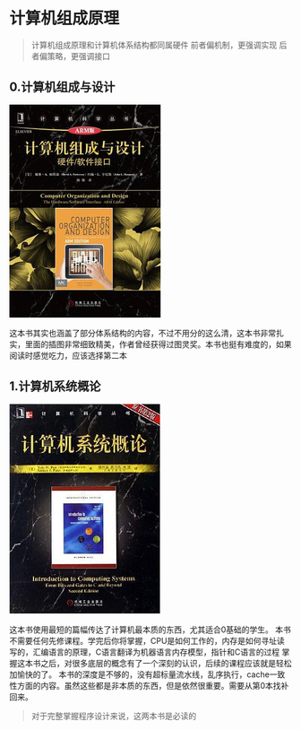 # 计算机组成原理
> 计算机组成原理和计算机体系结构都同属硬件
> 前者偏机制，更强调实现
> 后者偏策略，更强调接口

## 0.计算机组成与设计
![计算机组成与设计](./0.计算机组成与设计.jpg)

这本书其实也涵盖了部分体系结构的内容，不过不用分的这么清，这本书非常扎实，里面的插图非常细致精美，作者曾经获得过图灵奖。本书也挺有难度的，如果阅读时感觉吃力，应该选择第二本


## 1.计算机系统概论
![计算机系统概论](./1.计算机系统概论.jpg)

这本书使用最短的篇幅传达了计算机最本质的东西，尤其适合0基础的学生。
本书不需要任何先修课程。学完后你将掌握，CPU是如何工作的，内存是如何寻址读写的，汇编语言的原理，C语言翻译为机器语言内存模型，指针和C语言的过程
掌握这本书之后，对很多底层的概念有了一个深刻的认识，后续的课程应该就是轻松加愉快的了。
本书的深度是不够的，没有超标量流水线，乱序执行，cache一致性方面的内容。虽然这些都是非本质的东西，但是依然很重要。需要从第0本找补回来。

> 对于完整掌握程序设计来说，这两本书是必读的